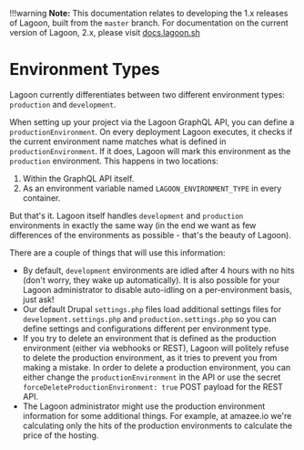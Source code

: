 !!!warning
    **Note:** This documentation relates to developing the 1.x releases of Lagoon, built from the `master` branch.
    For documentation on the current version of Lagoon, 2.x, please visit [docs.lagoon.sh](https://docs.lagoon.sh)

# Environment Types

Lagoon currently differentiates between two different environment types: `production` and `development`.

When setting up your project via the Lagoon GraphQL API, you can define a `productionEnvironment`. On every deployment Lagoon executes, it checks if the current environment name matches what is defined in `productionEnvironment`. If it does, Lagoon will mark this environment as the `production` environment. This happens in two locations:

1. Within the GraphQL API itself.
2. As an environment variable named `LAGOON_ENVIRONMENT_TYPE` in every container.

But that's it. Lagoon itself handles `development` and `production` environments in exactly the same way \(in the end we want as few differences of the environments as possible - that's the beauty of Lagoon\).

There are a couple of things that will use this information:

* By default, `development` environments are idled after 4 hours with no hits \(don't worry, they wake up automatically\). It is also possible for your Lagoon administrator to disable auto-idling on a per-environment basis, just ask!
* Our default Drupal `settings.php` files load additional settings files for `development.settings.php` and `production.settings.php` so you can define settings and configurations different per environment type.
* If you try to delete an environment that is defined as the production environment \(either via webhooks or REST\), Lagoon will politely refuse to delete the production environment, as it tries to prevent you from making a mistake. In order to delete a production environment, you can either change the `productionEnvironment` in the API or use the secret `forceDeleteProductionEnvironment: true` POST payload for the REST API.
* The Lagoon administrator might use the production environment information for some additional things. For example, at amazee.io we're calculating only the hits of the production environments to calculate the price of the hosting.


